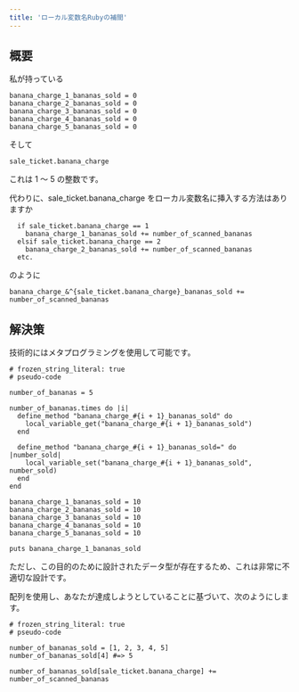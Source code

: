 ```yaml
---
title: 'ローカル変数名Rubyの補間'
---
```


## 概要
私が持っている

```
banana_charge_1_bananas_sold = 0
banana_charge_2_bananas_sold = 0
banana_charge_3_bananas_sold = 0
banana_charge_4_bananas_sold = 0
banana_charge_5_bananas_sold = 0

```
そして

```
sale_ticket.banana_charge

```
これは 1 ～ 5 の整数です。

代わりに、sale_ticket.banana_charge をローカル変数名に挿入する方法はありますか

```
  if sale_ticket.banana_charge == 1
    banana_charge_1_bananas_sold += number_of_scanned_bananas
  elsif sale_ticket.banana_charge == 2
    banana_charge_2_bananas_sold += number_of_scanned_bananas
  etc.

```
のように

```
banana_charge_&^{sale_ticket.banana_charge}_bananas_sold += number_of_scanned_bananas

```
## 解決策
技術的にはメタプログラミングを使用して可能です。

```
# frozen_string_literal: true
# pseudo-code

number_of_bananas = 5

number_of_bananas.times do |i|
  define_method "banana_charge_#{i + 1}_bananas_sold" do
    local_variable_get("banana_charge_#{i + 1}_bananas_sold")
  end

  define_method "banana_charge_#{i + 1}_bananas_sold=" do |number_sold|
    local_variable_set("banana_charge_#{i + 1}_bananas_sold", number_sold)
  end
end

banana_charge_1_bananas_sold = 10
banana_charge_2_bananas_sold = 10
banana_charge_3_bananas_sold = 10
banana_charge_4_bananas_sold = 10
banana_charge_5_bananas_sold = 10

puts banana_charge_1_bananas_sold

```
ただし、この目的のために設計されたデータ型が存在するため、これは非常に不適切な設計です。

配列を使用し、あなたが達成しようとしていることに基づいて、次のようにします。

```
# frozen_string_literal: true
# pseudo-code

number_of_bananas_sold = [1, 2, 3, 4, 5]
number_of_bananas_sold[4] #=> 5

number_of_bananas_sold[sale_ticket.banana_charge] += number_of_scanned_bananas

```
